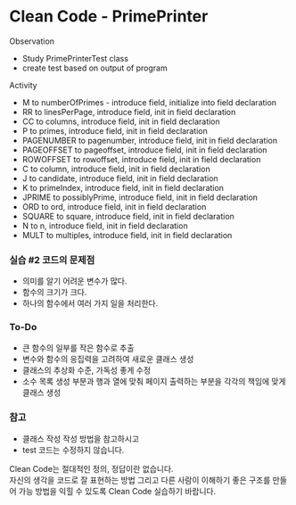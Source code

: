 # Clean Code - PrimePrinter

Observation

- Study PrimePrinterTest class
- create test based on output of program


Activity

- M to numberOfPrimes - introduce field,
  initialize into field declaration
- RR to linesPerPage, introduce field,
  init in field declaration
- CC to columns, introduce field,
  init in field declaration
- P to primes, introduce field,
  init in field declaration
- PAGENUMBER to pagenumber, introduce field,
  init in field declaration
- PAGEOFFSET to pageoffset, introduce field,
  init in field declaration
- ROWOFFSET to rowoffset, introduce field,
  init in field declaration
- C to column, introduce field,
  init in field declaration
- J to candidate, introduce field,
  init in field declaration
- K to primeIndex, introduce field,
  init in field declaration
- JPRIME to possiblyPrime, introduce field,
  init in field declaration
- ORD to ord, introduce field,
  init in field declaration
- SQUARE to square, introduce field,
  init in field declaration
- N to n, introduce field,
  init in field declaration
- MULT to multiples, introduce field,
  init in field declaration

### 실습 #2 코드의 문제점
- 의미를 알기 어려운 변수가 많다.
- 함수의 크기가 크다.
- 하나의 함수에서 여러 가지 일을 처리한다.

### To-Do
- 큰 함수의 일부를 작은 함수로 추출
- 변수와 함수의 응집력을 고려하여 새로운 클래스 생성
- 클래스의 추상화 수준, 가독성 좋게 수정
- 소수 목록 생성 부분과 행과 열에 맞춰 페이지 출력하는 부분을 각각의 책임에 맞게 클래스 생성


### 참고
- 클래스 작성 작성 방법을 참고하시고
- test 코드는 수정하지 않습니다.

Clean Code는 절대적인 정의, 정답이란 없습니다.  
자신의 생각을 코드로 잘 표현하는 방법 그리고
다른 사람이 이해하기 좋은 구조를 만들어 가능 방법을 익힐 수 있도록
Clean Code 실습하기 바랍니다.  
